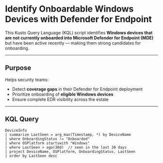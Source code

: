 # Identify Onboardable Windows Devices with Defender for Endpoint

This Kusto Query Language (KQL) script identifies **Windows devices that are not currently onboarded into Microsoft Defender for Endpoint (MDE)** but have been active recently — making them strong candidates for onboarding.

---

## Purpose

Helps security teams:
- Detect **coverage gaps** in their Defender for Endpoint deployment
- Prioritize onboarding of **eligible Windows devices**
- Ensure complete EDR visibility across the estate

---

## KQL Query

```kusto
DeviceInfo
| summarize LastSeen = arg_max(Timestamp, *) by DeviceName
| where OnboardingStatus != "Onboarded"
| where OSPlatform startswith "Windows"
| where LastSeen > ago(30d)  // seen in the last 30 days
| project DeviceName, OSPlatform, OnboardingStatus, LastSeen
| order by LastSeen desc
